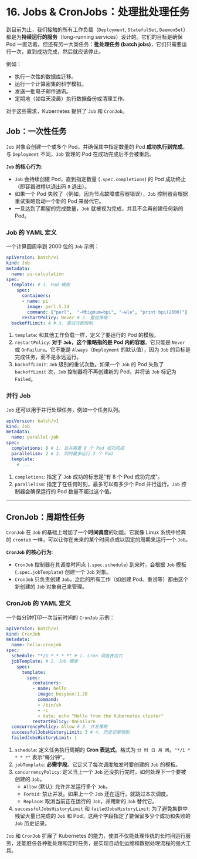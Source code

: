 # 16. Jobs & CronJobs：处理批处理任务

到目前为止，我们接触的所有工作负载（`Deployment`, `StatefulSet`, `DaemonSet`）都是为**持续运行的服务**（long-running services）设计的。它们的目标是确保 Pod 一直活着。但还有另一大类任务：**批处理任务 (batch jobs)**，它们只需要运行一次，直到成功完成，然后就应该停止。

例如：
-   执行一次性的数据库迁移。
-   运行一个计算密集的科学模拟。
-   发送一批电子邮件通讯。
-   定期地（如每天凌晨）执行数据备份或清理工作。

对于这些需求，Kubernetes 提供了 `Job` 和 `CronJob`。

## Job：一次性任务

`Job` 对象会创建一个或多个 Pod，并确保其中指定数量的 Pod **成功执行到完成**。与 `Deployment` 不同，`Job` 管理的 Pod 在成功完成后不会被重启。

**`Job` 的核心行为**:
-   `Job` 会持续创建 Pod，直到指定数量 (`.spec.completions`) 的 Pod 成功终止（即容器进程以退出码 `0` 退出）。
-   如果一个 Pod 失败了（例如，因为节点故障或容器错误），`Job` 控制器会根据重试策略启动一个新的 Pod 来替代它。
-   一旦达到了期望的完成数量，`Job` 就被视为完成，并且不会再创建任何新的 Pod。

### Job 的 YAML 定义

一个计算圆周率到 2000 位的 `Job` 示例：
```yaml
apiVersion: batch/v1
kind: Job
metadata:
  name: pi-calculation
spec:
  template: # 1. Pod 模板
    spec:
      containers:
      - name: pi
        image: perl:5.34
        command: ["perl",  "-Mbignum=bpi", "-wle", "print bpi(2000)"]
      restartPolicy: Never # 2. 重启策略
  backoffLimit: 4 # 3. 重试次数限制
```
1.  `template`: 和其他工作负载一样，定义了要运行的 Pod 的模板。
2.  `restartPolicy`: **对于 `Job`，这个策略指的是 Pod 内的容器**。它只能是 `Never` 或 `OnFailure`。它不能是 `Always`（`Deployment` 的默认值），因为 `Job` 的目标是完成任务，而不是永远运行。
3.  `backoffLimit`: `Job` 级别的重试次数。如果一个 `Job` 的 Pod 失败了 `backoffLimit` 次，`Job` 控制器将不再创建新的 Pod，并将该 `Job` 标记为 `Failed`。

### 并行 Job

`Job` 还可以用于并行处理任务，例如一个任务队列。
```yaml
apiVersion: batch/v1
kind: Job
metadata:
  name: parallel-job
spec:
  completions: 8 # 1. 总共需要 8 个 Pod 成功完成
  parallelism: 2 # 2. 同时最多运行 2 个 Pod
  template:
    # ...
```
1.  `completions`: 指定了 `Job` 成功的标志是"有 8 个 Pod 成功完成"。
2.  `parallelism`: 指定了在任何时刻，最多可以有多少个 Pod 并行运行。`Job` 控制器会确保运行的 Pod 数量不超过这个值。

---

## CronJob：周期性任务

`CronJob` 在 `Job` 的基础上增加了一个**时间调度**的功能。它就像 Linux 系统中经典的 `crontab` 一样，可以让你在未来的某个时间点或以固定的周期来运行一个 `Job`。

**`CronJob` 的核心行为**:
-   `CronJob` 控制器在其调度时间点 (`.spec.schedule`) 到来时，会根据 `Job` 模板 (`.spec.jobTemplate`) 创建一个 `Job` 对象。
-   `CronJob` 只负责创建 `Job`，之后的所有工作（如创建 Pod、重试等）都由这个新创建的 `Job` 对象自己来管理。

### CronJob 的 YAML 定义

一个每分钟打印一次当前时间的 `CronJob` 示例：
```yaml
apiVersion: batch/v1
kind: CronJob
metadata:
  name: hello-cronjob
spec:
  schedule: "*/1 * * * *" # 1. Cron 调度表达式
  jobTemplate: # 2. Job 模板
    spec:
      template:
        spec:
          containers:
          - name: hello
            image: busybox:1.28
            command:
            - /bin/sh
            - -c
            - date; echo "Hello from the Kubernetes cluster"
          restartPolicy: OnFailure
  concurrencyPolicy: Allow # 3. 并发策略
  successfulJobsHistoryLimit: 3 # 4. 历史记录限制
  failedJobsHistoryLimit: 1
```
1.  `schedule`: 定义任务执行周期的 **Cron 表达式**。格式为 `分 时 日 月 周`。`"*/1 * * * *"` 表示"每分钟"。
2.  `jobTemplate`: **必需字段**。它定义了每次调度触发时要创建的 `Job` 的模板。
3.  `concurrencyPolicy`: 定义当上一个 `Job` 还没执行完时，如何处理下一个要被创建的 `Job`。
    -   `Allow` (默认): 允许并发运行多个 `Job`。
    -   `Forbid`: 禁止并发。如果上一个 `Job` 还在运行，就跳过本次调度。
    -   `Replace`: 取消当前正在运行的 `Job`，并用新的 `Job` 替代它。
4.  `successfulJobsHistoryLimit` 和 `failedJobsHistoryLimit`: 为了避免集群中残留大量已完成的 `Job` 和 Pod，这两个字段指定了要保留多少个成功和失败的 `Job` 历史记录。

`Job` 和 `CronJob` 扩展了 Kubernetes 的能力，使其不仅能处理传统的长时间运行服务，还能胜任各种批处理和定时任务，是实现自动化运维和数据处理流程的强大工具。 